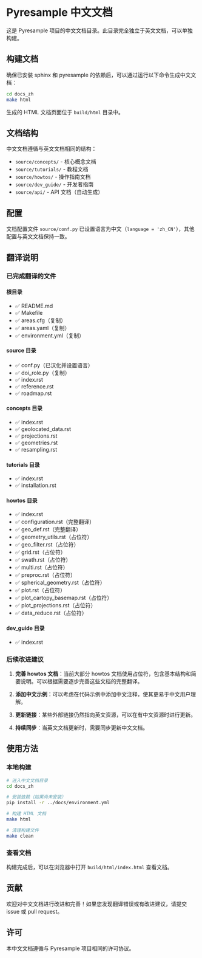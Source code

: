 # Pyresample 中文文档

这是 Pyresample 项目的中文文档目录。此目录完全独立于英文文档，可以单独构建。

## 构建文档

确保已安装 sphinx 和 pyresample 的依赖后，可以通过运行以下命令生成中文文档：

```bash
cd docs_zh
make html
```

生成的 HTML 文档页面位于 `build/html` 目录中。

## 文档结构

中文文档遵循与英文文档相同的结构：

- `source/concepts/` - 核心概念文档
- `source/tutorials/` - 教程文档
- `source/howtos/` - 操作指南文档
- `source/dev_guide/` - 开发者指南
- `source/api/` - API 文档（自动生成）

## 配置

文档配置文件 `source/conf.py` 已设置语言为中文（`language = 'zh_CN'`），其他配置与英文文档保持一致。

## 翻译说明

### 已完成翻译的文件

#### 根目录
- ✅ README.md
- ✅ Makefile
- ✅ areas.cfg（复制）
- ✅ areas.yaml（复制）
- ✅ environment.yml（复制）

#### source 目录
- ✅ conf.py（已汉化并设置语言）
- ✅ doi_role.py（复制）
- ✅ index.rst
- ✅ reference.rst
- ✅ roadmap.rst

#### concepts 目录
- ✅ index.rst
- ✅ geolocated_data.rst
- ✅ projections.rst
- ✅ geometries.rst
- ✅ resampling.rst

#### tutorials 目录
- ✅ index.rst
- ✅ installation.rst

#### howtos 目录
- ✅ index.rst
- ✅ configuration.rst（完整翻译）
- ✅ geo_def.rst（完整翻译）
- ✅ geometry_utils.rst（占位符）
- ✅ geo_filter.rst（占位符）
- ✅ grid.rst（占位符）
- ✅ swath.rst（占位符）
- ✅ multi.rst（占位符）
- ✅ preproc.rst（占位符）
- ✅ spherical_geometry.rst（占位符）
- ✅ plot.rst（占位符）
- ✅ plot_cartopy_basemap.rst（占位符）
- ✅ plot_projections.rst（占位符）
- ✅ data_reduce.rst（占位符）

#### dev_guide 目录
- ✅ index.rst

### 后续改进建议

1. **完善 howtos 文档**：当前大部分 howtos 文档使用占位符，包含基本结构和简要说明。可以根据需要逐步完善这些文档的完整翻译。

2. **添加中文示例**：可以考虑在代码示例中添加中文注释，使其更易于中文用户理解。

3. **更新链接**：某些外部链接仍然指向英文资源，可以在有中文资源时进行更新。

4. **持续同步**：当英文文档更新时，需要同步更新中文文档。

## 使用方法

### 本地构建

```bash
# 进入中文文档目录
cd docs_zh

# 安装依赖（如果尚未安装）
pip install -r ../docs/environment.yml

# 构建 HTML 文档
make html

# 清理构建文件
make clean
```

### 查看文档

构建完成后，可以在浏览器中打开 `build/html/index.html` 查看文档。

## 贡献

欢迎对中文文档进行改进和完善！如果您发现翻译错误或有改进建议，请提交 issue 或 pull request。

## 许可

本中文文档遵循与 Pyresample 项目相同的许可协议。
